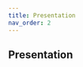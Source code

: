 ```yaml
---
title: Presentation
nav_order: 2
---
```



## Presentation



<a href="docs/assets/images/gamedle_presentation.pdf" class="image fit"><img src="docs/assets/images/gamedle_presentation.pdf" alt=""></a>

